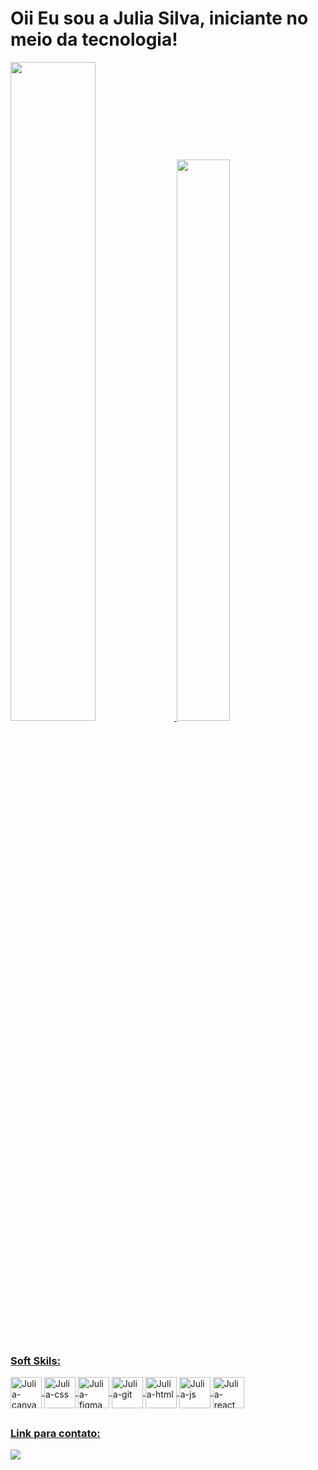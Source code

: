 # Oii Eu sou a Julia Silva, iniciante no meio da tecnologia!


<div>
<a href="#">
<img height="52%" src="https://github-readme-stats.vercel.app/api?username=JuliaSilvabr&show_icons=true&theme=radical" />
<img height="48%" width="41%" src="https://github-readme-stats.vercel.app/api/top-langs/?username=JuliaSilvabr&show_icons=true&theme=radical&layout=compact" />
</div>

<div style="display: inline_block"><br>
<h3>Soft Skils:</h3>
<img align="center" alt="Julia-canva" height="50" width="50" src="https://cdn.jsdelivr.net/gh/devicons/devicon/icons/canva/canva-original.svg">
<img align="center" alt="Julia-css" height="50" width="50" src="https://cdn.jsdelivr.net/gh/devicons/devicon/icons/css3/css3-original.svg">
<img align="center" alt="Julia-figma" height="50" width="50" src="https://cdn.jsdelivr.net/gh/devicons/devicon/icons/figma/figma-original.svg">
<img align="center" alt="Julia-git" height="50" width="50" src="https://cdn.jsdelivr.net/gh/devicons/devicon/icons/github/github-original.svg">
<img align="center" alt="Julia-html" height="50" width="50" src="https://cdn.jsdelivr.net/gh/devicons/devicon/icons/html5/html5-original.svg">
<img align="center" alt="Julia-js" height="50" width="50" src="https://cdn.jsdelivr.net/gh/devicons/devicon/icons/javascript/javascript-original.svg">
<img align="center" alt="Julia-react" height="50" width="50" src="https://cdn.jsdelivr.net/gh/devicons/devicon/icons/react/react-original.svg">
</div>
 
 ##
 <h3>Link para contato:</h3>
 <div style="display: inline_block">
 <a href="https://linktr.ee/julia_silva_" ><img src="https://img.shields.io/badge/Linktree-10EC0C?style=for-the-badge&logo=linketree&logoColor=white"></a>

 </div>
 
 ##
              

          


